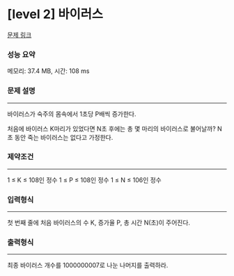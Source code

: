 # [level 2] 바이러스

[문제 링크](https://softeer.ai/practice/info.do?idx=1&eid=624)

### 성능 요약
메모리: 37.4 MB, 시간: 108 ms

### 문제 설명

-----

바이러스가 숙주의 몸속에서 1초당 P배씩 증가한다.

처음에 바이러스 K마리가 있었다면 N초 후에는 총 몇 마리의 바이러스로 불어날까? N초 동안 죽는 바이러스는 없다고 가정한다.

### 제약조건

-----

1 ≤ K ≤ 108인 정수
1 ≤ P ≤ 108인 정수
1 ≤ N ≤ 106인 정수

### 입력형식

-----

첫 번째 줄에 처음 바이러스의 수 K, 증가율 P, 총 시간 N(초)이 주어진다.

### 출력형식

-----

최종 바이러스 개수를 1000000007로 나눈 나머지를 출력하라.
